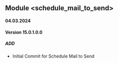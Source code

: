 ## Module <schedule_mail_to_send>

#### 04.03.2024
#### Version 15.0.1.0.0
##### ADD

- Initial Commit for Schedule Mail to Send
